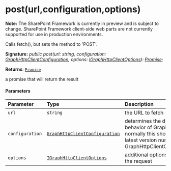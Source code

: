 # post(url,configuration,options)
**Note:** The SharePoint Framework is currently in preview and is subject to change. SharePoint Framework client-side web parts are not currently supported for use in production environments.



Calls fetch(), but sets the method to 'POST'.

**Signature:** _public post(url: string, configuration: [GraphHttpClientConfiguration](../../sp-http.api/class/graphhttpclientconfiguration.md),
    options: [IGraphHttpClientOptions](../../sp-http.api/interface/igraphhttpclientoptions.md)): [Promise](../../es6-promise.api/class/promise.md)<GraphHttpClientResponse>;_

**Returns**: [`Promise`](../../es6-promise.api/class/promise.md)<GraphHttpClientResponse>



a promise that will return the result

#### Parameters


| Parameter	   | Type    | Description |
|:-------------|:---------------|:------------|
| `url`    | `string` | the URL to fetch |
| `configuration`    | [`GraphHttpClientConfiguration`](../../sp-http.api/class/graphhttpclientconfiguration.md) | determines the default behavior of GraphHttpClient; normally this should be the latest version number from GraphHttpClientConfigurations |
| `options`    | [`IGraphHttpClientOptions`](../../sp-http.api/interface/igraphhttpclientoptions.md) | additional options that affect the request |


